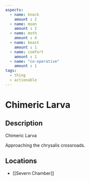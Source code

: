 ```yaml
---
aspects: 
  - name: knock
    amount : 2
  - name: moon
    amount : 2
  - name: moth
    amount : 4
  - name: beast
    amount : 1
  - name: comfort
    amount : 1
  - name: "co-operative"
    amount : 1
tags:
  - thing
  - actionable
---
```


# Chimeric Larva

## Description
Chimeric Larva

Approaching the chrysalis crossroads.
## Locations
- [[Severn Chamber]]
